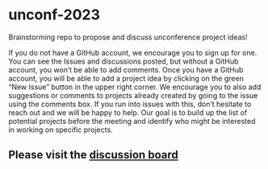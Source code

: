 # unconf-2023

Brainstorming repo to propose and discuss unconference project ideas!

If you do not have a GitHub account, we encourage you to sign up for one. You can see the Issues and discussions posted, but without a GitHub account, you won’t be able to add comments.  Once you have a GitHub account, you will be able to add a project idea by clicking on the green “New Issue” button in the upper right corner. We encourage you to also add suggestions or comments to projects already created by going to the issue using the comments box.  If you run into issues with this, don’t hesitate to reach out and we will be happy to help.  Our goal is to build up the list of potential projects before the meeting and identify who might be interested in working on specific projects.

## Please visit the [discussion board](https://github.com/eco4cast/unconf-2023/issues)
